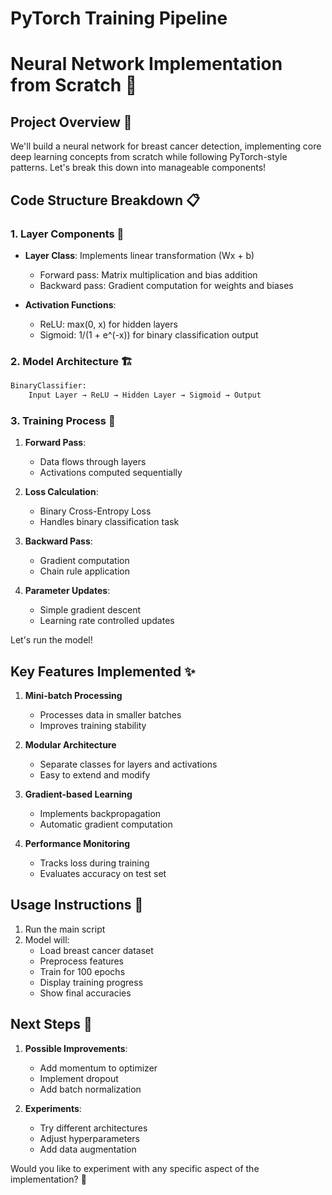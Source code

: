# PyTorch Training Pipeline

# Neural Network Implementation from Scratch 🧠

## Project Overview 🎯
We'll build a neural network for breast cancer detection, implementing core deep learning concepts from scratch while following PyTorch-style patterns. Let's break this down into manageable components!



## Code Structure Breakdown 📋

### 1. Layer Components 🔨

- **Layer Class**: Implements linear transformation (Wx + b)
  - Forward pass: Matrix multiplication and bias addition
  - Backward pass: Gradient computation for weights and biases
  
- **Activation Functions**:
  - ReLU: max(0, x) for hidden layers
  - Sigmoid: 1/(1 + e^(-x)) for binary classification output

### 2. Model Architecture 🏗️

```python
BinaryClassifier:
    Input Layer → ReLU → Hidden Layer → Sigmoid → Output
```

### 3. Training Process 🔄

1. **Forward Pass**:
   - Data flows through layers
   - Activations computed sequentially
   
2. **Loss Calculation**:
   - Binary Cross-Entropy Loss
   - Handles binary classification task

3. **Backward Pass**:
   - Gradient computation
   - Chain rule application
   
4. **Parameter Updates**:
   - Simple gradient descent
   - Learning rate controlled updates

Let's run the model!

## Key Features Implemented ✨

1. **Mini-batch Processing**
   - Processes data in smaller batches
   - Improves training stability
   
2. **Modular Architecture**
   - Separate classes for layers and activations
   - Easy to extend and modify

3. **Gradient-based Learning**
   - Implements backpropagation
   - Automatic gradient computation

4. **Performance Monitoring**
   - Tracks loss during training
   - Evaluates accuracy on test set

## Usage Instructions 📝

1. Run the main script
2. Model will:
   - Load breast cancer dataset
   - Preprocess features
   - Train for 100 epochs
   - Display training progress
   - Show final accuracies

## Next Steps 🚀

1. **Possible Improvements**:
   - Add momentum to optimizer
   - Implement dropout
   - Add batch normalization
   
2. **Experiments**:
   - Try different architectures
   - Adjust hyperparameters
   - Add data augmentation

Would you like to experiment with any specific aspect of the implementation? 🤔